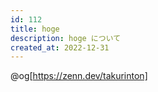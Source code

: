 ```yaml
---
id: 112
title: hoge
description: hoge について
created_at: 2022-12-31
---
```


@og[https://zenn.dev/takurinton]
